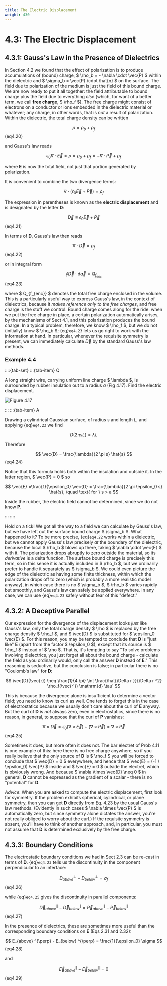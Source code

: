 ```yaml
---
title: The Electric Displacement
weight: 430
---
```


# 4.3: The Electric Displacement

## 4.3.1: Gauss's Law in the Presence of Dielectrics

In Section 4.2 we found that the effect of polarization is to produce accumulations of (bound) charge, $ \rho_b = - \nabla \cdot  \vec{P} $ within the dielectric and $ \sigma_b = \vec{P} \cdot \hat{n} $ on the surface. The field due to polarization of the medium is just the field of this bound charge. We are now ready to put it all together: the field attributable to bound charge plus the field due to everything _else_ (which, for want of a better term, we call __free charge__, $ \rho_f $). The free charge might consist of electrons on a conductor or ions embedded in the dielectric material or whatever; any charge, in other words, that is _not_ a result of polarization. Within the dielectric, the total charge density can be written

$$
\rho = \rho_b + \rho_f 
$$ (eq4.20)

and Gauss's law reads

$$
\epsilon_0 \nabla \cdot  \vec{E} = \rho = \rho_b + \rho_f = - \nabla \cdot  \vec{P} + \rho_f
$$

where __E__ is now the total field, not just that portion generated by polarization.

It is convenient to combine the two divergence terms:

$$
\nabla \cdot  (\epsilon_0 \vec{E} + \vec{P}) = \rho_f
$$

The expression in parentheses is known as the __electric displacement__ and is designated by the letter __D__:

$$
\vec{D} \equiv \epsilon_0 \vec{E} + \vec{P} 
$$ (eq4.21)

In terms of __D__, Gauss's law then reads

$$
\nabla \cdot  \vec{D} = \rho_f 
$$ (eq4.22)

or in integral form

$$
\oint \vec{D} \cdot \mathrm{d} \vec{a} = Q_{f_{enc}} 
$$ (eq4.23)

where $ Q_{f_{enc}} $ denotes the total free charge enclosed in the volume. This is a particularly useful way to express Gauss's law, in the context of dielectrics, because it _makes reference only to the free charges_, and free charge is the stuff we control. Bound charge comes along for the ride: when we put the free charge in place, a certain polarization automatically arises, by the mechanisms of Sect 4.1, and this polarization produces the bound charge. In a typical problem, therefore, we know $ \rho_f $, but we do not (initially) know $ \rho_b $; {eq}`eq4.23` lets us go right to work with the information at hand. In particular, whenever the requisite symmetry is present, we can immediately calculate $\vec{D}$ by the standard Gauss's law methods.

### Example 4.4

::::{tab-set}
:::{tab-item} Q

A long straight wire, carrying uniform line charge $ \lambda $, is surrounded by rubber insulation out to a radius _a_ (Fig 4.17). Find the electric displacement.

![Figure 4.17](../img/4.17.png)

:::
:::{tab-item} A

Drawing a cylindrical Gaussian surface, of radius _s_ and length _L_, and applying {eq}`eq4.23` we find

$$
D( 2\pi s L) = \lambda L
$$

Therefore

$$
\vec{D} = \frac{\lambda}{2 \pi s} \hat{s} 
$$ (eq4.24)

Notice that this formula holds both within the insulation and outside it. In the latter region, $ \vec{P} = 0 $ so

$$
\vec{E}  =\frac{1}{\epsilon_0} \vec{D} = \frac{\lambda}{2 \pi \epsilon_0 s} \hat{s}, \quad \text{ for } s > a
$$

Inside the rubber, the electric field cannot be determined, since we do not know __P__.


:::
::::

Hold on a tick! We got all the way to a field we can calculate by Gauss's law, but we have left out the surface bound charge $ \sigma_b $. What happened to it? To be more precise, {eq}`eq4.22` works within a dielectric, but we cannot apply Gauss's law precisely _at_ the boundary of the dielectric, because the local $ \rho_b $ blows up there, taking $ \nabla \cdot  \vec{E} $ with it. The polarization drops abruptly to zero outside the material, so its _derivative_ is a delta function. The surface bound charge is precisely this term, so in this sense it is actually included in $ \rho_b $, but we ordinarily prefer to handle it separately as $ \sigma_b $. We could even picture the edge of the dielectric as having some finite thickness, within which the polarization drops off to zero (which is probably a more realistic model anyway), in which case there is no $ \sigma_b $, $ \rho_b $ varies rapidly but smoothly, and Gauss's law can safely be applied everywhere. In any case, we can use {eq}`eq4.23` safely without fear of this "defect."

## 4.3.2: A Deceptive Parallel

Our expression for the divergence of the displacement looks _just_ like Gauss's law, only the total charge density $ \rho $ is replaced by the free charge density $ \rho_f $, and $ \vec{D} $ is substituted for $ \epsilon_0 \vec{E} $. For this reason, you may be tempted to conclude that __D__ is "just like" __E__ (apart from the factor $ \epsilon_0 $), except that its source is $ \rho_f $ instead of $ \rho $. That is, it's tempting to say "To solve problems involving dielectrics, you just forget all about the bound charge - calculate the field as you ordinarily would, only call the answer __D__ instead of __E__." This reasoning is seductive, but the conclusion is false; in particular there is no "Coulomb's law" for __D__:

$$
\vec{D}(\vec{r}) \neq \frac{1}{4 \pi} \int \frac{\hat{\Delta r }}{\Delta r  ^2} \rho_f(\vec{r'}) \mathrm{d} \tau'
$$

This is because the divergence alone is insufficient to determine a vector field; you need to know its curl as well. One tends to forget this in the case of electrostatics because we usually don't care about the curl of __E__ anyway. But the curl of __D__ is _not_ always zero, even in electrostatics, since there is no reason, in general, to suppose that the curl of __P__ vanishes:

$$
\nabla \times  \vec{D} = \epsilon_0 (\nabla \times  \vec{E}) + (\nabla \times  \vec{P}) = \nabla \times  \vec{P} 
$$ (eq4.25)

Sometimes it does, but more often it does not. The bar electret of Prob 4.11 is one example of this: here there is no free charge anywhere, so if you really believe that the only source of __D__ is $ \rho_f $ you will be forced to conclude that $ \vec{D} = 0 $ everywhere, and hence that $ \vec{E} = (-1 / \epsilon_0) \vec{P} $ inside and $ \vec{E} = 0 $ outside the electret, which is obviously wrong. And because $ \nabla \times  \vec{D} \neq 0 $ in general, __D__ cannot be expressed as the gradient of a scalar - there is no "potential" for __D__.

_Advice_: When you are asked to compute the electric displacement, first look for symmetry. If the problem exhibits spherical, cylindrical, or plane symmetry, then you can get __D__ directly from Eq. 4.23 by the usual Gauss's law methods. (Evidently in such cases $ \nabla \times  \vec{P} $  is automatically zero, but since symmetry alone dictates the answer, you're not really obliged to worry about the curl.) If the requisite symmetry is absent, you'll have to think of another approach, and, in particular, you must not assume that __D__ is determined exclusively by the free charge.

## 4.3.3: Boundary Conditions

The electrostatic boundary conditions we had in Sect 2.3 can be re-cast in terms of __D__. {eq}`eq4.23` tells us the discontinuity in the component perpendicular to an interface:

$$
D_{above} ^{\perp} - D_{below} ^{\perp} = \sigma_f 
$$ (eq4.26)

while {eq}`eq4.25` gives the discontinuity in parallel components:

$$
\vec{D}_{above} ^{\parallel} - \vec{D}_{below} ^{\parallel} = \vec{P}_{above} ^{\parallel} - \vec{P}_{below} ^{\parallel} 
$$ (eq4.27)

In the presence of dielectrics, these are sometimes more useful than the corresponding boundary conditions on __E__ (Eqs 2.31 and 2.32):

$$
E_{above} ^{\perp} - E_{below} ^{\perp} = \frac{1}{\epsilon_0} \sigma 
$$ (eq4.28)

and

$$
\vec{E}_{above} ^{\parallel} - \vec{E}_{below} ^{\parallel} = 0 
$$ (eq4.29)


